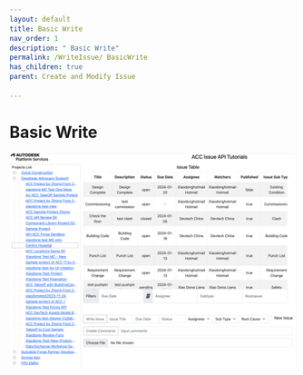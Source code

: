 ```yaml
---
layout: default
title: Basic Write
nav_order: 1
description: " Basic Write"
permalink: /WriteIssue/ BasicWrite
has_children: true
parent: Create and Modify Issue

---
```


#  Basic Write
 
  ![write](../help/write.png)
